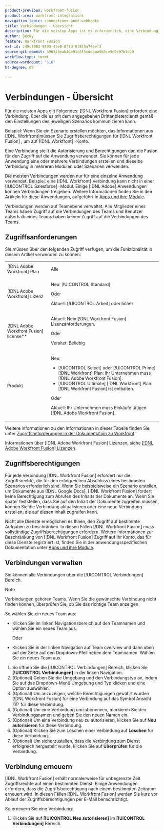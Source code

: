 ```yaml
---
product-previous: workfront-fusion
product-area: workfront-integrations
navigation-topic: connections-annd-webhooks
title: Verbindungen - Übersicht
description: Für die meisten Apps ist es erforderlich, eine Verbindung zu erstellen, durch die [!DNL Adobe Workfront Fusion] kann mit dem angegebenen Drittanbieterdienst gemäß den Einstellungen des jeweiligen Szenarios kommunizieren.
author: Becky
feature: Workfront Fusion
exl-id: 2d5cf083-9893-45e8-8f7d-0f8f5a74eef3
source-git-commit: b90343eab40e91c6f5cddeaa960ce9c9c97b1d29
workflow-type: tm+mt
source-wordcount: '616'
ht-degree: 0%

---
```


# Verbindungen - Übersicht

<!-- Audited: 3/2024-->

Für die meisten Apps gilt Folgendes: [!DNL Workfront Fusion] erfordert eine Verbindung, über die es mit dem angegebenen Drittanbieterdienst gemäß den Einstellungen des jeweiligen Szenarios kommunizieren kann.

Beispiel: Wenn Sie ein Szenario erstellen möchten, das Informationen aus [!DNL Workfront]müssen Sie Zugriffsberechtigungen für [!DNL Workfront Fusion] , um auf [!DNL Workfront] -Konto.

Eine Verbindung stellt die Autorisierung und Berechtigungen dar, die Fusion für den Zugriff auf die Anwendung verwendet. Sie können für jede Anwendung eine oder mehrere Verbindungen erstellen und dieselbe Verbindung in mehreren Modulen oder Szenarien verwenden.

Die meisten Verbindungen werden nur für eine einzelne Anwendung verwendet. Beispiel: eine [!DNL Workfront] Verbindung kann nicht in einer [!UICONTROL Salesforce] -Modul. Einige [!DNL Adobe] Anwendungen können Verbindungen freigeben. Weitere Informationen finden Sie in den Artikeln für diese Anwendungen, aufgeführt in [Apps und ihre Module](/help/quicksilver/workfront-fusion/apps-and-their-modules/apps-and-their-modules.md).

Verbindungen werden auf Teamebene verwaltet. Alle Mitglieder eines Teams haben Zugriff auf die Verbindungen des Teams und Benutzer außerhalb eines Teams haben keinen Zugriff auf die Verbindungen des Teams.

## Zugriffsanforderungen

Sie müssen über den folgenden Zugriff verfügen, um die Funktionalität in diesem Artikel verwenden zu können:

<table style="table-layout:auto">
 <col> 
 <col> 
 <tbody> 
  <tr> 
   <td role="rowheader">[!DNL Adobe Workfront] Plan</td> 
   <td> <p>Alle</p> </td> 
  </tr> 
  <tr data-mc-conditions=""> 
   <td role="rowheader">[!DNL Adobe Workfront] Lizenz</td> 
   <td> <p>Neu: [!UICONTROL Standard]</p><p>Oder</p><p>Aktuell: [!UICONTROL Arbeit] oder höher</p> </td> 
  </tr> 
  <tr> 
   <td role="rowheader">[!DNL Adobe Workfront Fusion] license**</td> 
   <td>
   <p>Aktuell: Nein [!DNL Workfront Fusion] Lizenzanforderungen.</p>
   <p>Oder</p>
   <p>Veraltet: Beliebig </p>
   </td> 
  </tr> 
  <tr> 
   <td role="rowheader">Produkt</td> 
   <td>
   <p>Neu:</p> <ul><li>[!UICONTROL Select] oder [!UICONTROL Prime] [!DNL Workfront] Plan: Ihr Unternehmen muss [!DNL Adobe Workfront Fusion].</li><li>[!UICONTROL Ultimate] [!DNL Workfront] Plan: [!DNL Workfront Fusion] ist enthalten.</li></ul>
   <p>Oder</p>
   <p>Aktuell: Ihr Unternehmen muss Einkäufe tätigen [!DNL Adobe Workfront Fusion].</p>
   </td> 
  </tr>
 </tbody> 
</table>

Weitere Informationen zu den Informationen in dieser Tabelle finden Sie unter [Zugriffsanforderungen in der Dokumentation zu Workfront](/help/quicksilver/administration-and-setup/add-users/access-levels-and-object-permissions/access-level-requirements-in-documentation.md).

Informationen über [!DNL Adobe Workfront Fusion] Lizenzen, siehe [[!DNL Adobe Workfront Fusion] Lizenzen](../../workfront-fusion/get-started/license-automation-vs-integration.md).

## Zugriffsberechtigungen

Für jede Verbindung [!DNL Workfront Fusion] erfordert nur die Zugriffsrechte, die für den erfolgreichen Abschluss eines bestimmten Szenarios erforderlich sind. Wenn Sie beispielsweise ein Szenario erstellen, um Dokumente aus [!DNL Google Docs], [!DNL Workfront Fusion] fordert keine Berechtigung zum Abrufen des Inhalts der Dokumente an. Wenn Sie später feststellen, dass Sie auf den Inhalt der Dokumente zugreifen müssen, können Sie die Verbindung aktualisieren oder eine neue Verbindung erstellen, die auf diesen Inhalt zugreifen kann.

Nicht alle Dienste ermöglichen es Ihnen, den Zugriff auf bestimmte Aufgaben zu beschränken. In diesen Fällen [!DNL Workfront Fusion] muss vollständige Zugriffsberechtigungen erfordern. Weitere Informationen zur Beschränkung von [!DNL Workfront Fusion] Zugriff auf Ihr Konto, das für diese Dienste registriert ist, finden Sie in der anwendungsspezifischen Dokumentation unter [Apps und ihre Module](/help/quicksilver/workfront-fusion/apps-and-their-modules/apps-and-their-modules.md).

## Verbindungen verwalten

Sie können alle Verbindungen über die [!UICONTROL Verbindungen] Bereich.

>[!NOTE]
>
>Verbindungen gehören Teams. Wenn Sie die gewünschte Verbindung nicht finden können, überprüfen Sie, ob Sie das richtige Team anzeigen.
>
>So wählen Sie ein neues Team aus:
>
>* Klicken Sie im linken Navigationsbereich auf den Teamnamen und wählen Sie ein neues Team aus.
>
>    Oder
>
>* Klicken Sie in der linken Navigation auf Team overview und dann oben auf der Seite auf den Dropdown-Pfeil neben dem Teamnamen. Wählen Sie ein neues Team aus.

1. So öffnen Sie die [!UICONTROL Verbindungen] Bereich, klicken Sie <b>[!UICONTROL Verbindungen]</b> in der linken Navigation.
1. (Optional) Geben Sie die Umgebung und den Verbindungstyp an, indem Sie auf das Dropdown-Menü Umgebung und Typ klicken und eine Option auswählen.
1. (Optional) Um anzuzeigen, welche Berechtigungen gewährt wurden [!DNL Workfront Fusion] für eine Verbindung auf das Symbol Ansicht ![Verbindungsberechtigungen anzeigen](assets/view-connection-permissions.png) für diese Verbindung.
1. (Optional) Um eine Verbindung umzubenennen, markieren Sie den Verbindungsnamen und geben Sie den neuen Namen ein.
1. (Optional) Um eine Verbindung neu zu autorisieren, klicken Sie auf **Neu autorisieren** für diese Verbindung.
1. (Optional) Klicken Sie zum Löschen einer Verbindung auf **Löschen** für diese Verbindung.
1. (Optional) Um sicherzustellen, dass die Verbindung zum Dienst erfolgreich hergestellt wurde, klicken Sie auf **Überprüfen** für die Verbindung.



## Verbindung erneuern

[!DNL Workfront Fusion] erhält normalerweise für unbegrenzte Zeit Zugriffsrechte auf einen bestimmten Dienst. Einige Anwendungen erfordern, dass die Zugriffsberechtigung nach einem bestimmten Zeitraum erneuert wird. In diesen Fällen [!DNL Workfront Fusion] werden Sie kurz vor Ablauf der Zugriffsberechtigungen per E-Mail benachrichtigt.

So erneuern Sie eine Verbindung:

1. Klicken Sie auf **[!UICONTROL Neu autorisieren]** im **[!UICONTROL Verbindungen]** Bereich.
